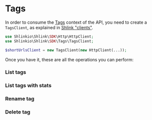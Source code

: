 # Tags

In order to consume the [Tags](https://api-spec.shlink.io/#/Tags) context of the API, you need to create a `TagsClient`, as explained in [Shlink "clients"](/shlink-clients).

```php
use Shlinkio\Shlink\SDK\Http\HttpClient;
use Shlinkio\Shlink\SDK\Tags\TagsClient;

$shortUrlsClient = new TagsClient(new HttpClient(...));
```

Once you have it, these are all the operations you can perform:

### List tags

### List tags with stats

### Rename tag

### Delete tag
